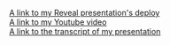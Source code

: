 [A link to my Reveal presentation's deploy](https://macintosha339-typescript-presentation.netlify.app/) </br>
[A link to my Youtube video](https://www.loom.com/share/b28c6a715c5a47d38f4b981caf05ab94) </br>
[A link to the transcript of my presentation](https://google.com) </br>